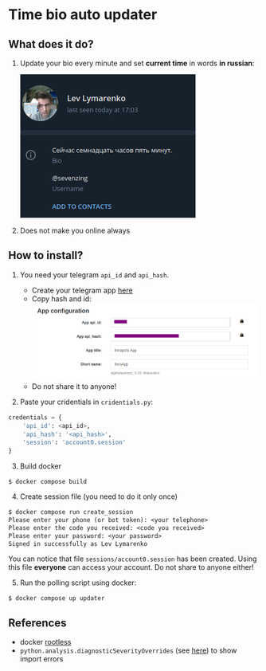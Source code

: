 Time bio auto updater
===

## What does it do?
1. Update your bio every minute and set **current time** in words **in russian**:

    ![](media/example.png)


2. Does not make you online always

## How to install?

1. You need your telegram `api_id` and `api_hash`. 
    
    + Create your telegram app [here](https://my.telegram.org/apps)
    + Copy hash and id: 
    ![](media/my_telegram.png)
    + Do not share it to anyone!

2. Paste your cridentials in `cridentials.py`:
```python
credentials = {    
    'api_id': <api_id>,
    'api_hash': '<api_hash>',
    'session': 'account0.session'   
}
```
3. Build docker

```console
$ docker compose build
```

4. Create session file (you need to do it only once)
```console
$ docker compose run create_session
Please enter your phone (or bot token): <your telephone>
Please enter the code you received: <code you received>
Please enter your password: <your password>
Signed in successfully as Lev Lymarenko
```

You can notice that file `sessions/account0.session` has been created. Using this file **everyone** can access your account. Do not share to anyone either!

5. Run the polling script using docker:

```console
$ docker compose up updater
```


## References
* docker [rootless](https://docs.docker.com/engine/security/rootless/)
* `python.analysis.diagnosticSeverityOverrides` (see [here](https://marketplace.visualstudio.com/items?itemName=ms-python.vscode-pylance)) to show import errors